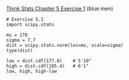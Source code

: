 [Think Stats Chapter 5 Exercise 1](http://greenteapress.com/thinkstats2/html/thinkstats2006.html#toc50) (blue men)

    # Exercise 5.1
    import scipy.stats

    mu = 178
    sigma = 7.7
    dist = scipy.stats.norm(loc=mu, scale=sigma)
    type(dist)

    low = dist.cdf(177.8)    # 5'10"
    high = dist.cdf(185.4)   # 6'1"
    low, high, high-low

